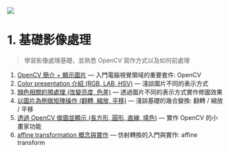 <img src='https://productfile.cupoy.com/cvdl/1592637697737/large'>

# 1. 基礎影像處理
> 學習影像處理基礎，並熟悉 OpenCV 寫作方式以及如何前處理

1. [OpenCV 簡介 + 顯示圖片](https://github.com/eatPizza311/DL-CV_Marathon/blob/main/homework/Day001_read_image_HW.ipynb) — 入門電腦視覺領域的重要套件: OpenCV
2. [Color presentation 介紹 (RGB, LAB, HSV)](https://github.com/eatPizza311/DL-CV_Marathon/blob/main/homework/Day002_change_color_space_HW.ipynb) — 淺談圖片不同的表示方式
3. [顏色相關的預處理 (改變亮度, 色差)](https://github.com/eatPizza311/DL-CV_Marathon/blob/main/homework/Day003_color_spave_op_HW.ipynb) — 透過圖片不同的表示方式實作修圖效果
4. [以圖片為例做矩陣操作 (翻轉, 縮放, 平移)](https://github.com/eatPizza311/DL-CV_Marathon/blob/main/homework/Day004_geometric_transform_HW.ipynb) — 淺談基礎的幾合變換: 翻轉 / 縮放 / 平移
5. [透過 OpenCV 做圖並顯示 (長方形, 圓形, 直線, 填色)](https://github.com/eatPizza311/DL-CV_Marathon/blob/main/homework/Day005_draw_HW.ipynb) — 實作 OpenCV 的小畫家功能
6. [affine transformation 概念與實作](https://github.com/eatPizza311/DL-CV_Marathon/blob/main/homework/Day006_affine_HW.ipynb) — 仿射轉換的入門與實作: affine transform
